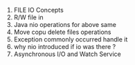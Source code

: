 1. FILE IO Concepts
2. R/W file in 
3. Java nio  operations for above same 
4. Move copu delete files operations 
5. Exception commonly occurred handle it
6. why nio introduced if io was there ?
7. Asynchronous I/O and Watch Service